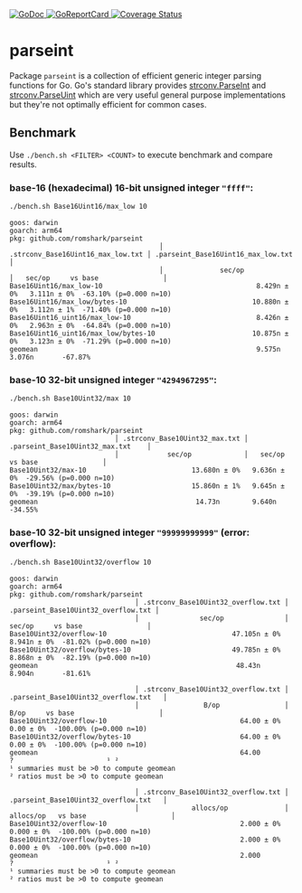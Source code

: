 <a href="https://pkg.go.dev/github.com/romshark/parseint">
    <img src="https://godoc.org/github.com/romshark/parseint?status.svg" alt="GoDoc">
</a>
<a href="https://goreportcard.com/report/github.com/romshark/parseint">
    <img src="https://goreportcard.com/badge/github.com/romshark/parseint" alt="GoReportCard">
</a>
<a href='https://coveralls.io/github/romshark/parseint?branch=main'>
    <img src='https://coveralls.io/repos/github/romshark/parseint/badge.svg?branch=main' alt='Coverage Status' />
</a>

# parseint

Package `parseint` is a collection of efficient generic integer parsing functions for Go.
Go's standard library provides [strconv.ParseInt](https://pkg.go.dev/strconv#ParseInt) and
[strconv.ParseUint](https://pkg.go.dev/strconv#ParseUint) which are very useful general
purpose implementations but they're not optimally efficient for common cases.

## Benchmark

Use `./bench.sh <FILTER> <COUNT>` to execute benchmark and compare results.

### base-16 (hexadecimal) 16-bit unsigned integer `"ffff"`:

```sh
./bench.sh Base16Uint16/max_low 10
```

```
goos: darwin
goarch: arm64
pkg: github.com/romshark/parseint
                                     │ .strconv_Base16Uint16_max_low.txt │ .parseint_Base16Uint16_max_low.txt  │
                                     │              sec/op               │   sec/op     vs base                │
Base16Uint16/max_low-10                                      8.429n ± 0%   3.111n ± 0%  -63.10% (p=0.000 n=10)
Base16Uint16/max_low/bytes-10                               10.880n ± 0%   3.112n ± 1%  -71.40% (p=0.000 n=10)
Base16Uint16_uint16/max_low-10                               8.426n ± 0%   2.963n ± 0%  -64.84% (p=0.000 n=10)
Base16Uint16_uint16/max_low/bytes-10                        10.875n ± 0%   3.123n ± 0%  -71.29% (p=0.000 n=10)
geomean                                                      9.575n        3.076n       -67.87%
```

### base-10 32-bit unsigned integer `"4294967295"`:

```sh
./bench.sh Base10Uint32/max 10
```

```
goos: darwin
goarch: arm64
pkg: github.com/romshark/parseint
                          │ .strconv_Base10Uint32_max.txt │   .parseint_Base10Uint32_max.txt    │
                          │            sec/op             │   sec/op     vs base                │
Base10Uint32/max-10                          13.680n ± 0%   9.636n ± 0%  -29.56% (p=0.000 n=10)
Base10Uint32/max/bytes-10                    15.860n ± 1%   9.645n ± 0%  -39.19% (p=0.000 n=10)
geomean                                       14.73n        9.640n       -34.55%
```

### base-10 32-bit unsigned integer `"99999999999"` (error: overflow):

```sh
./bench.sh Base10Uint32/overflow 10
```

```
goos: darwin
goarch: arm64
pkg: github.com/romshark/parseint
                               │ .strconv_Base10Uint32_overflow.txt │ .parseint_Base10Uint32_overflow.txt │
                               │               sec/op               │   sec/op     vs base                │
Base10Uint32/overflow-10                               47.105n ± 0%   8.941n ± 0%  -81.02% (p=0.000 n=10)
Base10Uint32/overflow/bytes-10                         49.785n ± 0%   8.868n ± 0%  -82.19% (p=0.000 n=10)
geomean                                                 48.43n        8.904n       -81.61%

                               │ .strconv_Base10Uint32_overflow.txt │  .parseint_Base10Uint32_overflow.txt   │
                               │                B/op                │   B/op     vs base                     │
Base10Uint32/overflow-10                                 64.00 ± 0%   0.00 ± 0%  -100.00% (p=0.000 n=10)
Base10Uint32/overflow/bytes-10                           64.00 ± 0%   0.00 ± 0%  -100.00% (p=0.000 n=10)
geomean                                                  64.00                   ?                       ¹ ²
¹ summaries must be >0 to compute geomean
² ratios must be >0 to compute geomean

                               │ .strconv_Base10Uint32_overflow.txt │   .parseint_Base10Uint32_overflow.txt   │
                               │             allocs/op              │ allocs/op   vs base                     │
Base10Uint32/overflow-10                                 2.000 ± 0%   0.000 ± 0%  -100.00% (p=0.000 n=10)
Base10Uint32/overflow/bytes-10                           2.000 ± 0%   0.000 ± 0%  -100.00% (p=0.000 n=10)
geomean                                                  2.000                    ?                       ¹ ²
¹ summaries must be >0 to compute geomean
² ratios must be >0 to compute geomean
```
